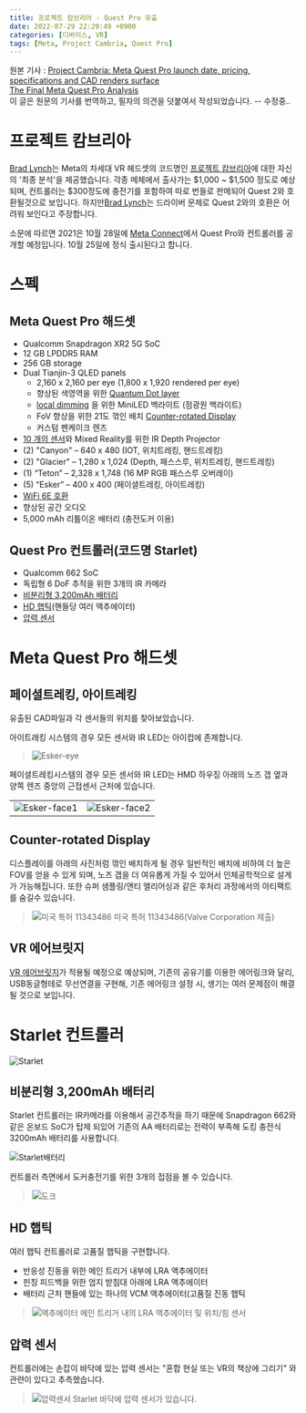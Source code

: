 ```yaml
---
title: 프로젝트 캄브리아 - Quest Pro 유출
date: 2022-07-29 22:29:49 +0900
categories: [디바이스, VR]
tags: [Meta, Project Cambria, Quest Pro]
---
```

원본 기사 : [Project Cambria: Meta Quest Pro launch date, pricing, specifications and CAD renders surface](https://www.notebookcheck.net/Project-Cambria-Meta-Quest-Pro-launch-date-pricing-specifications-and-CAD-renders-surface.637049.0.html)  
[The Final Meta Quest Pro Analysis](https://sadlyinreality.com/the-final-meta-quest-pro-analysis/)  
이 글은 원문의 기사를 번역하고, 필자의 의견을 덧붙여서 작성되었습니다. -- 수정중..

# 프로젝트 캄브리아

[Brad Lynch](https://sadlyinreality.com/)는 Meta의 차세대 VR 헤드셋의 코드명인 [프로젝트 캄브리아](https://it.donga.com/102183/)에 대한 자신의 '최종 분석'을 제공했습니다. 각종 메체에서  출사가는 &#36;1,000 ~ &#36;1,500 정도로 예상되며, 컨트롤러는 &#36;300정도에 충전기를 포함하여 따로 번들로 판메되어 Quest 2와 호환될것으로 보입니다. 하지만[Brad Lynch](https://sadlyinreality.com/)는 드라이버 문제로 
Quest 2와의 호환은 어려워 보인다고 주장합니다.

소문에 따르면 2021은 10월 28일에 [Meta Connect](https://meta-connect.io/)에서 Quest Pro와 컨트롤러를 공개할 예정입니다. 10월 25일에 정식 출시된다고 합니다.

# 스펙

## Meta Quest Pro 해드셋
- Qualcomm Snapdragon XR2 5G SoC
- 12 GB LPDDR5 RAM
- 256 GB storage
- Dual Tianjin-3 QLED panels
    - 2,160 x 2,160 per eye (1,800 x 1,920 rendered per eye)
    - 향상된 색영역을 위한 [Quantum Dot layer](https://www.samsungdisplay.com/kor/tech/quantum-dot.jsp)
    - [local dimming](https://news.lgdisplay.com/kr/2016/01/local-dimming/) 을 위한 MiniLED 백라이트 (점광원 백라이트)
    - FoV 향상을 위한 21도 꺾인 배치 [Counter-rotated Display](#counter-rotated-display)
    - 커스텀 펜케이크 렌즈
- [10 개의 센서](#페이셜트레킹-아이트레킹)와 Mixed Reality를 위한 IR Depth Projector
- (2) "Canyon" – 640 x 480 (IOT, 위치트레킹, 핸드트레킹)
- (2) "Glacier" – 1,280 x 1,024 (Depth, 패스스루, 위치트레킹, 핸드트레킹)
- (1) “Teton” – 2,328 x 1,748 (16 MP RGB 패스스루 오버레이)
- (5) “Esker” – 400 x 400 (페이셜트레킹, 아이트레킹)
- [WiFi 6E 호환](#vr-에어브릿지)
- 향상된 공간 오디오
- 5,000 mAh 리튬이온 배터리 (충전도커 이용)

## Quest Pro 컨트롤러(코드명 Starlet)

- Qualcomm 662 SoC
- 독립형 6 DoF 추적을 위한 3개의 IR 카메라
- [비분리형 3,200mAh 배터리](#비분리형-3200mah-배터리)
- [HD 햅틱](#hd-햅틱)(핸들당 여러 액추에이터)
- [압력 센서](#압력-센서)

# Meta Quest Pro 해드셋

## 페이셜트레킹, 아이트레킹

유출된 CAD파일과 각 센서들의 위치를 찾아보았습니다.

아이트래킹 시스템의 경우 모든 센서와 IR LED는 아이컵에 존제합니다.

> ![Esker-eye](https://user-images.githubusercontent.com/16241081/181791259-f5943d6c-35b0-49be-a091-91484685d1bd.PNG)

페이셜트레킹시스템의 경우 모든 센서와 IR LED는 HMD 하우징 아래의 노즈 갭 옆과 양쪽 렌즈 중앙의 근접센서 근처에 있습니다.

|  |  |
|--|--|
| ![Esker-face1](https://user-images.githubusercontent.com/16241081/181791292-75fc974a-f0a4-4694-91f6-e31884c30acb.PNG) | ![Esker-face2](https://user-images.githubusercontent.com/16241081/181791301-12fcbfb6-1b59-4a34-9d3c-88e29b4cbbbe.png) |

## Counter-rotated Display

디스플레이를 아래의 사진처럼 꺾인 배치하게 될 경우 일반적인 배치에 비하여 더 높은 FOV를 얻을 수 있게 되며, 노즈 갭을 더 여유롭게 가질 수 있어서 인체공학적으로 설계가 가능해집니다. 또한 슈퍼 샘플링/앤티 앨리어싱과 같은 후처리 과정에서의 아티팩트를 숨길수 있습니다.

> ![미국 특허 11343486](https://sadlyinreality.com/wp-content/uploads/2022/07/image-1.png)
> 미국 특허 11343486(Valve Corporation 제출)

## VR 에어브릿지

[VR 에어브릿지](https://twitter.com/SadlyItsBradley/status/1516793140916723722?s=20&t=ljaGZ6KlQPZpDmN6hwmcqA)가 적용될 예정으로 예상되며, 기존의 공유기를 이용한 에어링크와 달리, USB동글형테로 무선연결을 구현해, 기존 에어링크 설정 시, 생기는 여러 문제점이 해결될 것으로 보입니다.

# Starlet 컨트롤러

![Starlet](https://sadlyinreality.com/wp-content/uploads/2022/07/D5F55E14-CDEA-4239-BE4A-C02E0899AAF9_1_102_o-1024x699.jpeg)

## 비분리형 3,200mAh 배터리

Starlet 컨트롤러는 IR카메라를 이용해서 공간추적을 하기 때문에 Snapdragon 662와 같은 온보드 SoC가 탑제 되있어 기존의 AA 배터리로는 전력이 부족해 도킹 충전식 3200mAh 배터리를 사용합니다.  

![Starlet배터리](https://sadlyinreality.com/wp-content/uploads/2022/07/image-9.png)

컨트롤러 측면에서 도커충전기를 위한 3개의 접점을 볼 수 있습니다.

> ![도크](https://sadlyinreality.com/wp-content/uploads/2022/07/image-7-1024x613.png)

## HD 햅틱

여러 햅틱 컨트롤러로 고품질 햅틱을 구현합니다.

- 반응성 진동을 위한 메인 트리거 내부에 LRA 액추에이터
- 핀칭 피드백을 위한 엄지 받침대 아래에 LRA 액추에이터
- 배터리 근처 핸들에 있는 하나의 VCM 액추에이터(고품질 진동 햅틱

> ![액추에이터](https://sadlyinreality.com/wp-content/uploads/2022/07/image-8-1024x787.png)
> 메인 트리거 내의 LRA 액추에이터 및 위치/힘 센서

## 압력 센서

컨트롤러에는 손잡이 바닥에 있는 압력 센서는 "혼합 현실 또는 VR의 책상에 그리기" 와 관련이 있다고 추측했습니다.

> ![압력센서](https://sadlyinreality.com/wp-content/uploads/2022/07/image-6.png)
> Starlet 바닥에 압력 센서가 있습니다.